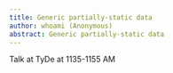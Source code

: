 ```yaml
---
title: Generic partially-static data
author: whoami (Anonymous)
abstract: Generic partially-static data
---
```


Talk at TyDe at 1135-1155 AM
